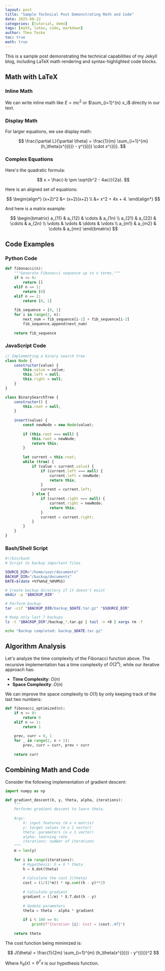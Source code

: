 ```yaml
---
layout: post
title: "Sample Technical Post Demonstrating Math and Code"
date: 2025-08-22
categories: [tutorial, demo]
tags: [math, latex, code, markdown]
author: Theo Teske
toc: true
math: true
---
```


This is a sample post demonstrating the technical capabilities of my Jekyll blog, including LaTeX math rendering and syntax-highlighted code blocks.

## Math with LaTeX

### Inline Math

We can write inline math like $E = mc^2$ or $\sum_{i=1}^{n} x_i$ directly in our text.

### Display Math

For larger equations, we use display math:

$$
\frac{\partial L}{\partial \theta} = \frac{1}{m} \sum_{i=1}^{m} (h_\theta(x^{(i)}) - y^{(i)}) \cdot x^{(i)}.
$$

### Complex Equations

Here's the quadratic formula:

$$
x = \frac{-b \pm \sqrt{b^2 - 4ac}}{2a}.
$$

Here is an aligned set of equations:

$$
\begin{align*}
(x+2)^2 &= (x+2)(x+2) \\
&= x^2 + 4x + 4.
\end{align*}
$$

And here is a matrix example:

$$
\begin{bmatrix}
a_{11} & a_{12} & \cdots & a_{1n} \\
a_{21} & a_{22} & \cdots & a_{2n} \\
\vdots & \vdots & \ddots & \vdots \\
a_{m1} & a_{m2} & \cdots & a_{mn}
\end{bmatrix}
$$

## Code Examples

### Python Code

```python
def fibonacci(n):
    """Generate Fibonacci sequence up to n terms."""
    if n <= 0:
        return []
    elif n == 1:
        return [0]
    elif n == 2:
        return [0, 1]
    
    fib_sequence = [0, 1]
    for i in range(2, n):
        next_num = fib_sequence[i-1] + fib_sequence[i-2]
        fib_sequence.append(next_num)
    
    return fib_sequence
```

### JavaScript Code

```javascript
// Implementing a binary search tree
class Node {
    constructor(value) {
        this.value = value;
        this.left = null;
        this.right = null;
    }
}

class BinarySearchTree {
    constructor() {
        this.root = null;
    }
    
    insert(value) {
        const newNode = new Node(value);
        
        if (this.root === null) {
            this.root = newNode;
            return this;
        }
        
        let current = this.root;
        while (true) {
            if (value < current.value) {
                if (current.left === null) {
                    current.left = newNode;
                    return this;
                }
                current = current.left;
            } else {
                if (current.right === null) {
                    current.right = newNode;
                    return this;
                }
                current = current.right;
            }
        }
    }
}
```

### Bash/Shell Script

```bash
#!/bin/bash
# Script to backup important files

SOURCE_DIR="/home/user/documents"
BACKUP_DIR="/backup/documents"
DATE=$(date +%Y%m%d_%H%M%S)

# Create backup directory if it doesn't exist
mkdir -p "$BACKUP_DIR"

# Perform backup
tar -czf "$BACKUP_DIR/backup_$DATE.tar.gz" "$SOURCE_DIR"

# Keep only last 7 backups
ls -t "$BACKUP_DIR"/backup_*.tar.gz | tail -n +8 | xargs rm -f

echo "Backup completed: backup_$DATE.tar.gz"
```

## Algorithm Analysis

Let's analyze the time complexity of the Fibonacci function above. The recursive implementation has a time complexity of $O(2^n)$, while our iterative approach has:

- **Time Complexity**: $O(n)$
- **Space Complexity**: $O(n)$

We can improve the space complexity to $O(1)$ by only keeping track of the last two numbers:

```python
def fibonacci_optimized(n):
    if n <= 0:
        return 0
    elif n == 1:
        return 1
    
    prev, curr = 0, 1
    for _ in range(2, n + 1):
        prev, curr = curr, prev + curr
    
    return curr
```

## Combining Math and Code

Consider the following implementation of gradient descent:

```python
import numpy as np

def gradient_descent(X, y, theta, alpha, iterations):
    """
    Performs gradient descent to learn theta.
    
    Args:
        X: input features (m x n matrix)
        y: target values (m x 1 vector)
        theta: parameters (n x 1 vector)
        alpha: learning rate
        iterations: number of iterations
    """
    m = len(y)
    
    for i in range(iterations):
        # Hypothesis: h = X * theta
        h = X.dot(theta)
        
        # Calculate the cost J(theta)
        cost = (1/(2*m)) * np.sum((h - y)**2)
        
        # Calculate gradient
        gradient = (1/m) * X.T.dot(h - y)
        
        # Update parameters
        theta = theta - alpha * gradient
        
        if i % 100 == 0:
            print(f"Iteration {i}: Cost = {cost:.4f}")
    
    return theta
```

The cost function being minimized is:

$$
J(\theta) = \frac{1}{2m} \sum_{i=1}^{m} (h_\theta(x^{(i)}) - y^{(i)})^2
$$

Where $h_\theta(x) = \theta^T x$ is our hypothesis function.